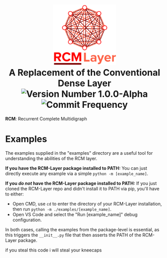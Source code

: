 <h1 align="center">
  <picture>
    <img alt="RCM Layer Logo" width="40%" height="40%" src="/docs/img/Logo%20Vertical.png">
  </picture>
  <br>
  A Replacement of the Conventional Dense Layer
  <br>
  <img src="https://img.shields.io/badge/version-1.0.0--alpha-red?style=for-the-badge" alt="Version Number 1.0.0-Alpha">
  <img src="https://img.shields.io/github/commit-activity/y/Hudson-Liu/rcm-layer?style=for-the-badge" alt="Commit Frequency">
</h1>

**RCM**: Recurrent Complete Multidigraph

# Examples
The examples supplied in the "examples" directory are a useful tool for understanding the abilities of the RCM layer.

**If you have the RCM-Layer package installed to PATH:** You can just directly execute any example via a simple `python -m [example_name]`.

**If you _do not_ have the RCM-Layer package installed to PATH:** If you just cloned the RCM-Layer repo and didn't install it to PATH via pip, you'll have to either:
- Open CMD, use `cd` to enter the directory of your RCM-Layer installation, then run  `python -m ./examples/[example_name]`.
- Open VS Code and select the "Run \[example_name]" debug configuration.

In both cases, calling the examples from the package-level is essential, as this triggers the `__init__.py` file that then asserts the PATH of the RCM-Layer package.


if you steal this code i will steal your kneecaps
